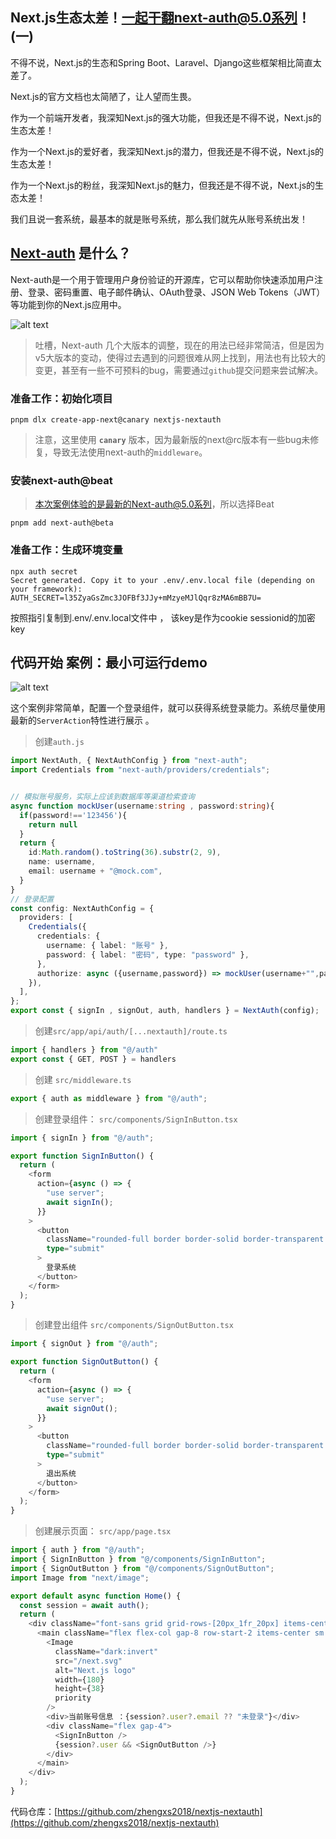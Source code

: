 


## Next.js生态太差！一起干翻next-auth@5.0系列！(一)

不得不说，Next.js的生态和Spring Boot、Laravel、Django这些框架相比简直太差了。

Next.js的官方文档也太简陋了，让人望而生畏。

作为一个前端开发者，我深知Next.js的强大功能，但我还是不得不说，Next.js的生态太差！

作为一个Next.js的爱好者，我深知Next.js的潜力，但我还是不得不说，Next.js的生态太差！

作为一个Next.js的粉丝，我深知Next.js的魅力，但我还是不得不说，Next.js的生态太差！

我们且说一套系统，最基本的就是账号系统，那么我们就先从账号系统出发！

## [Next-auth](https://authjs.dev/) 是什么？

Next-auth是一个用于管理用户身份验证的开源库，它可以帮助你快速添加用户注册、登录、密码重置、电子邮件确认、OAuth登录、JSON Web Tokens（JWT）等功能到你的Next.js应用中。

![alt text](image.png)

> 吐槽，Next-auth 几个大版本的调整，现在的用法已经非常简洁，但是因为v5大版本的变动，使得过去遇到的问题很难从网上找到，用法也有比较大的变更，甚至有一些不可预料的bug，需要通过`github`提交问题来尝试解决。


### 准备工作：初始化项目

```shell
pnpm dlx create-app-next@canary nextjs-nextauth
```
> 注意，这里使用 **`canary`** 版本，因为最新版的next@rc版本有一些bug未修复，导致无法使用next-auth的`middleware`。

### 安装next-auth@beat 

> 本次案例体验的是最新的Next-auth@5.0系列，所以选择Beat

``` shell
pnpm add next-auth@beta
```


### 准备工作：生成环境变量

```shell
npx auth secret
Secret generated. Copy it to your .env/.env.local file (depending on your framework):
AUTH_SECRET=l35ZyaGsZmc3JOFBf3JJy+mMzyeMJlQqr8zMA6mBB7U=
```
按照指引复制到.env/.env.local文件中 ， 该key是作为cookie sessionid的加密key



## 代码开始 案例：最小可运行demo

![alt text](image-1.png)


这个案例非常简单，配置一个登录组件，就可以获得系统登录能力。系统尽量使用最新的`ServerAction`特性进行展示 。


> 创建`auth.js`

```typescript
import NextAuth, { NextAuthConfig } from "next-auth";
import Credentials from "next-auth/providers/credentials";


// 模拟账号服务，实际上应该到数据库等渠道检索查询
async function mockUser(username:string , password:string){
  if(password!=='123456'){
    return null
  }
  return {
    id:Math.random().toString(36).substr(2, 9),
    name: username,
    email: username + "@mock.com",
  }
}
// 登录配置
const config: NextAuthConfig = {
  providers: [
    Credentials({
      credentials: {
        username: { label: "账号" },
        password: { label: "密码", type: "password" },
      },
      authorize: async ({username,password}) => mockUser(username+"",password+""), 
    }),
  ],
};
export const { signIn , signOut, auth, handlers } = NextAuth(config);

```

> 创建`src/app/api/auth/[...nextauth]/route.ts`

```typescript
import { handlers } from "@/auth"
export const { GET, POST } = handlers
```

> 创建 `src/middleware.ts` 
```typescript   
export { auth as middleware } from "@/auth";
```

> 创建登录组件： `src/components/SignInButton.tsx`
```typescript
import { signIn } from "@/auth";

export function SignInButton() {
  return (
    <form
      action={async () => {
        "use server";
        await signIn();
      }}
    >
      <button
        className="rounded-full border border-solid border-transparent transition-colors flex items-center justify-center bg-foreground text-background gap-2 hover:bg-[#383838] dark:hover:bg-[#ccc] text-sm sm:text-base h-10 sm:h-12 px-4 sm:px-5"
        type="submit"
      >
        登录系统
      </button>
    </form>
  );
}
```

> 创建登出组件 `src/components/SignOutButton.tsx`

```typescript
import { signOut } from "@/auth";

export function SignOutButton() {
  return (
    <form
      action={async () => {
        "use server";
        await signOut();
      }}
    >
      <button
        className="rounded-full border border-solid border-transparent transition-colors flex items-center justify-center bg-[#cf3434] text-background gap-2 hover:bg-[#680505] dark:hover:bg-[#b93636] text-sm sm:text-base h-10 sm:h-12 px-4 sm:px-5"
        type="submit"
      >
        退出系统
      </button>
    </form>
  );
}

```


> 创建展示页面： `src/app/page.tsx`

```typescript
import { auth } from "@/auth";
import { SignInButton } from "@/components/SignInButton";
import { SignOutButton } from "@/components/SignOutButton";
import Image from "next/image";

export default async function Home() {
  const session = await auth();
  return (
    <div className="font-sans grid grid-rows-[20px_1fr_20px] items-center justify-items-center min-h-screen p-8 pb-20 gap-16 sm:p-20">
      <main className="flex flex-col gap-8 row-start-2 items-center sm:items-start">
        <Image
          className="dark:invert"
          src="/next.svg"
          alt="Next.js logo"
          width={180}
          height={38}
          priority
        />
        <div>当前账号信息 ：{session?.user?.email ?? "未登录"}</div>
        <div className="flex gap-4">
          <SignInButton />
          {session?.user && <SignOutButton />}
        </div>
      </main>
    </div>
  );
}
```


代码仓库：[https://github.com/zhengxs2018/nextjs-nextauth](https://github.com/zhengxs2018/nextjs-nextauth)


### 